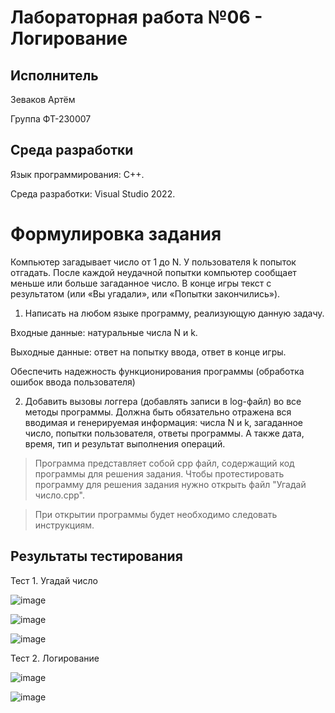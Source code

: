 # Лабораторная работа №06 - Логирование
## Исполнитель
Зеваков Артём

Группа ФТ-230007
## Среда разработки
Язык программирования: С++.

Среда разработки: Visual Studio 2022.
# Формулировка задания
Компьютер загадывает число от 1 до N. У пользователя k попыток отгадать. После каждой неудачной попытки компьютер сообщает меньше или больше загаданное число. В конце игры текст с результатом (или «Вы угадали», или «Попытки закончились»).

1. Написать на любом языке программу, реализующую данную задачу.

Входные данные: натуральные числа N и k.

Выходные данные: ответ на попытку ввода, ответ в конце игры.

Обеспечить надежность функционирования программы (обработка ошибок ввода пользователя)

2. Добавить вызовы логгера (добавлять записи в log-файл) во все методы программы. Должна быть обязательно отражена вся вводимая и генерируемая информация: числа N и k, загаданное число, попытки пользователя, ответы программы. А также дата, время, тип и результат выполнения операций.



> Программа представляет собой cpp файл, содержащий код программы для решения задания. Чтобы протестировать программу для решения задания нужно открыть файл "Угадай число.cpp".

> При открытии программы будет необходимо следовать инструкциям. 

## Результаты тестирования
Тест 1. Угадай число

![image](https://github.com/user-attachments/assets/28412c91-233e-412f-8b2f-c599480bc8e8)

![image](https://github.com/user-attachments/assets/979e0809-3a83-465a-aa02-a8713d273c4a)

![image](https://github.com/user-attachments/assets/94694f6d-ede6-478f-9b25-6b8b085c2cce)

Тест 2. Логирование

![image](https://github.com/user-attachments/assets/3d286595-c6cb-4d53-abdb-f05e11ff9bd3)

![image](https://github.com/user-attachments/assets/0102dc63-d637-40e5-abb8-acb3d5cfc925)

